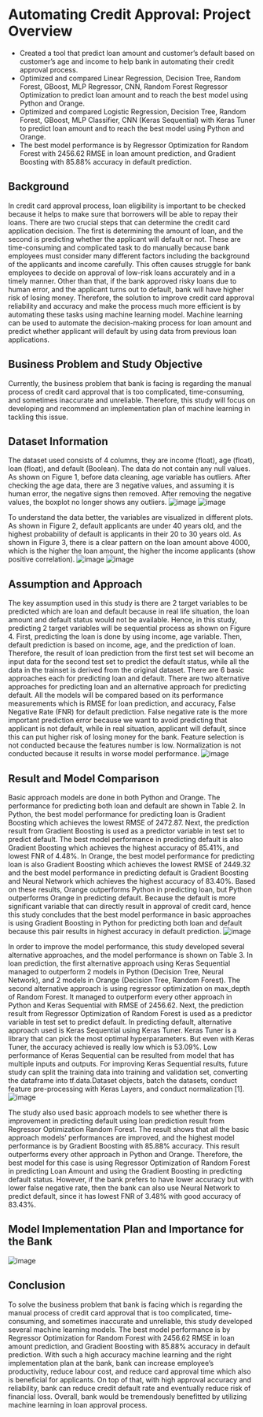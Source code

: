 # Automating Credit Approval: Project Overview
* Created a tool that predict loan amount and customer’s default based on customer’s age and income to help bank in automating their credit approval process.
*	Optimized and compared Linear Regression, Decision Tree, Random Forest, GBoost, MLP Regressor, CNN, Random Forest Regressor Optimization to predict loan amount and to reach the best model using Python and Orange.
*	Optimized and compared Logistic Regression, Decision Tree, Random Forest, GBoost, MLP Classifier, CNN (Keras Sequential) with Keras Tuner to predict loan amount and to reach the best model using Python and Orange.
*	The best model performance is by Regressor Optimization for Random Forest with 2456.62 RMSE in loan amount prediction, and Gradient Boosting with 85.88% accuracy in default prediction.

## Background
In credit card approval process, loan eligibility is important to be checked because it helps to make sure that borrowers will be able to repay their loans. There are two crucial steps that can determine the credit card application decision. The first is determining the amount of loan, and the second is predicting whether the applicant will default or not. These are time-consuming and complicated task to do manually because bank employees must consider many different factors including the background of the applicants and income carefully. This often causes struggle for bank employees to decide on approval of low-risk loans accurately and in a timely manner. Other than that, if the bank approved risky loans due to human error, and the applicant turns out to default, bank will have higher risk of losing money. Therefore, the solution to improve credit card approval reliability and accuracy and make the process much more efficient is by automating these tasks using machine learning model. Machine learning can be used to automate the decision-making process for loan amount and predict whether applicant will default by using data from previous loan applications.

## Business Problem and Study Objective
Currently, the business problem that bank is facing is regarding the manual process of credit card approval that is too complicated, time-consuming, and sometimes inaccurate and unreliable. Therefore, this study will focus on developing and recommend an implementation plan of machine learning in tackling this issue. 

## Dataset Information
The dataset used consists of 4 columns, they are income (float), age (float), loan (float), and default (Boolean). The data do not contain any null values. As shown on Figure 1, before data cleaning, age variable has outliers. After checking the age data, there are 3 negative values, and assuming it is human error, the negative signs then removed. After removing the negative values, the boxplot no longer shows any outliers.
![image](https://user-images.githubusercontent.com/84263856/201728605-5dfe873b-2e95-4bd3-8a92-2291108d835c.png)
![image](https://user-images.githubusercontent.com/84263856/201728610-41764c34-6228-40a9-8fdd-434380a4c5f2.png)

To understand the data better, the variables are visualized in different plots. As shown in Figure 2, default applicants are under 40 years old, and the highest probability of default is applicants in their 20 to 30 years old.   As shown in Figure 3, there is a clear pattern on the loan amount above 4000, which is the higher the loan amount, the higher the income applicants (show positive correlation). 
![image](https://user-images.githubusercontent.com/84263856/201728680-da9ecefc-3f27-4e93-a08d-34ae8822cffc.png)
![image](https://user-images.githubusercontent.com/84263856/201728689-29d36876-e31c-444f-8817-88e646a4622d.png)

## Assumption and Approach
The key assumption used in this study is there are 2 target variables to be predicted which are loan and default because in real life situation, the loan amount and default status would not be available. Hence, in this study, predicting 2 target variables will be sequential process as shown on Figure 4. First, predicting the loan is done by using income, age variable. Then, default prediction is based on income, age, and the prediction of loan. Therefore, the result of loan prediction from the first test set will become an input data for the second test set to predict the default status, while all the data in the trainset is derived from the original dataset. There are 6 basic approaches each for predicting loan and default. There are two alternative approaches for predicting loan and an alternative approach for predicting default. All the models will be compared based on its performance measurements which is RMSE for loan prediction, and accuracy, False Negative Rate (FNR) for default prediction. False negative rate is the more important prediction error because we want to avoid predicting that applicant is not default, while in real situation, applicant will default, since this can put higher risk of losing money for the bank. Feature selection is not conducted because the features number is low. Normalization is not conducted because it results in worse model performance.
![image](https://user-images.githubusercontent.com/84263856/201728770-33f9f41a-8a80-46bf-8549-337ced681ee0.png)

## Result and Model Comparison
Basic approach models are done in both Python and Orange. The performance for predicting both loan and default are shown in Table 2. In Python, the best model performance for predicting loan is Gradient Boosting which achieves the lowest RMSE of 2472.87. Next, the prediction result from Gradient Boosting is used as a predictor variable in test set to predict default. The best model performance in predicting default is also Gradient Boosting which achieves the highest accuracy of 85.41%, and lowest FNR of 4.48%. In Orange, the best model performance for predicting loan is also Gradient Boosting which achieves the lowest RMSE of 2449.32 and the best model performance in predicting default is Gradient Boosting and Neural Network which achieves the highest accuracy of 83.40%.
Based on these results, Orange outperforms Python in predicting loan, but Python outperforms Orange in predicting default. Because the default is more significant variable that can directly result in approval of credit card, hence this study concludes that the best model performance in basic approaches is using Gradient Boosting in Python for predicting both loan and default because this pair results in highest accuracy in default prediction.
![image](https://user-images.githubusercontent.com/84263856/201729069-62c609c3-9efe-4dc7-8f19-1cdc876bcb9c.png)

In order to improve the model performance, this study developed several alternative approaches, and the model performance is shown on Table 3. In loan prediction, the first alternative approach using Keras Sequential managed to outperform 2 models in Python (Decision Tree, Neural Network), and 2 models in Orange (Decision Tree, Random Forest). The second alternative approach is using regressor optimization on max_depth of Random Forest. It managed to outperform every other approach in Python and Keras Sequential with RMSE of 2456.62. Next, the prediction result from Regressor Optimization of Random Forest is used as a predictor variable in test set to predict default. 
In predicting default, alternative approach used is Keras Sequential using Keras Tuner. Keras Tuner is a library that can pick the most optimal hyperparameters. But even with Keras Tuner, the accuracy achieved is really low which is 53.09%. Low performance of Keras Sequential can be resulted from model that has multiple inputs and outputs.  For improving Keras Sequential results, future study can split the training data into training and validation set, converting the dataframe into tf.data.Dataset objects, batch the datasets, conduct feature pre-processing with Keras Layers, and conduct normalization [1]. 
![image](https://user-images.githubusercontent.com/84263856/201729342-3a1fc953-99af-4a71-8ee0-f1a9c53bcee9.png)

The study also used basic approach models to see whether there is improvement in predicting default using loan prediction result from Regressor Optimization Random Forest. The result shows that all the basic approach models’ performances are improved, and the highest model performance is by Gradient Boosting with 85.88% accuracy. This result outperforms every other approach in Python and Orange. Therefore, the best model for this case is using Regressor Optimization of Random Forest in predicting Loan Amount and using the Gradient Boosting in predicting default status. However, if the bank prefers to have lower accuracy but with lower false negative rate, then the bank can also use Neural Network to predict default, since it has lowest FNR of 3.48% with good accuracy of 83.43%.

## Model Implementation Plan and Importance for the Bank
![image](https://user-images.githubusercontent.com/84263856/201729638-24a516fe-4e1d-4b37-969c-41dc1382e6f9.png)

## Conclusion
To solve the business problem that bank is facing which is regarding the manual process of credit card approval that is too complicated, time-consuming, and sometimes inaccurate and unreliable, this study developed several machine learning models. The best model performance is by Regressor Optimization for Random Forest with 2456.62 RMSE in loan amount prediction, and Gradient Boosting with 85.88% accuracy in default prediction. With such a high accuracy machine learning and the right implementation plan at the bank, bank can increase employee’s productivity, reduce labour cost, and reduce card approval time which also is beneficial for applicants. On top of that, with high approval accuracy and reliability, bank can reduce credit default rate and eventually reduce risk of financial loss. Overall, bank would be tremendously benefitted by utilizing machine learning in loan approval process.



